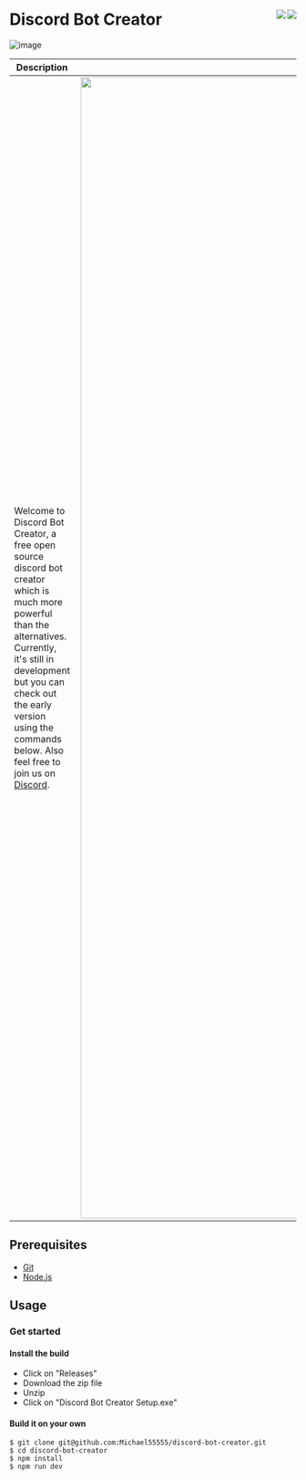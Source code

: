 # Discord Bot Creator <a href="https://discord.gg/Z7ybzt2KRr"><img src="https://img.shields.io/badge/Discord%20Bot%20Creator%20-%237289DA.svg?&style=for-the-badge&logo=discord&logoColor=white" align="right"/></a><img src="https://img.shields.io/badge/react%20-%2320232a.svg?&style=for-the-badge&logo=react&logoColor=%2361DAFB" align="right"/>


![image](https://user-images.githubusercontent.com/30301026/136653659-df183903-aee0-43aa-a866-bdb181667c81.png)
  
| Description  |   |
| ------------ | ------------ |
|  Welcome to Discord Bot Creator, a free open source discord bot creator which is much more powerful than the alternatives. Currently, it's still in development but you can check out the early version using the commands below. Also feel free to join us on [Discord](https://discord.gg/Z7ybzt2KRr).  |   <img src="https://user-images.githubusercontent.com/30301026/135710086-ccc1bf54-088d-49b4-9aa6-9f6d2dfda84b.png" data-canonical-src="https://user-images.githubusercontent.com/30301026/135710086-ccc1bf54-088d-49b4-9aa6-9f6d2dfda84b.png" width="2000" align="right" />|




## Prerequisites

- [Git](https://git-scm.com/book/en/v2/Getting-Started-Installing-Git)
- [Node.js](https://nodejs.org/en/download/)

## Usage

### Get started

#### Install the build

- Click on "Releases"
- Download the zip file
- Unzip
- Click on "Discord Bot Creator Setup.exe"

#### Build it on your own

```
$ git clone git@github.com:Michael55555/discord-bot-creator.git
$ cd discord-bot-creator
$ npm install
$ npm run dev
```
